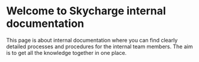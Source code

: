 # Welcome to Skycharge internal documentation

This page is about internal documentation where you can find clearly detailed processes and procedures for the internal team members.
The aim is to get all the knowledge together in one place.




